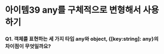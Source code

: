 # 아이템39 any를 구체적으로 변형해서 사용하기

### Q1. 객체를 표현하는 세 가지 타입 any와 object, {[key:string]: any}의 차이점이 무엇일까요?
